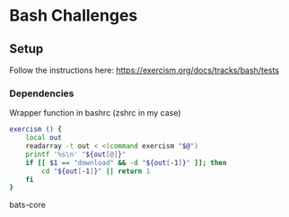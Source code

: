# Bash Challenges

## Setup

Follow the instructions here: https://exercism.org/docs/tracks/bash/tests

### Dependencies
Wrapper function in bashrc (zshrc in my case)
```bash
exercism () {
    local out
    readarray -t out < <(command exercism "$@")
    printf '%s\n' "${out[@]}"
    if [[ $1 == "download" && -d "${out[-1]}" ]]; then
        cd "${out[-1]}" || return 1
    fi
}
```

bats-core


